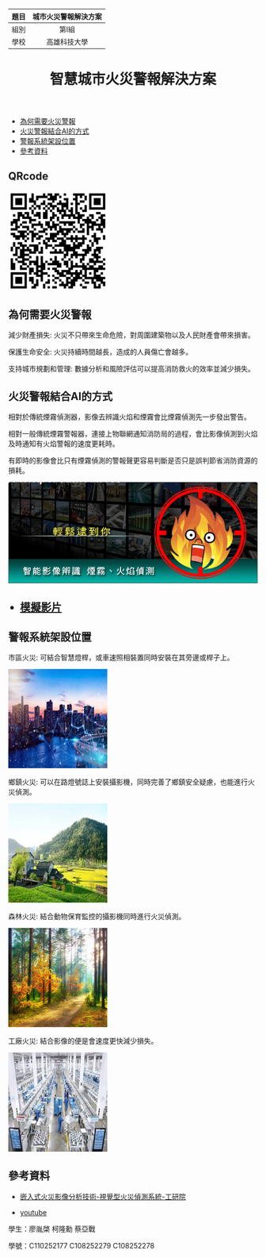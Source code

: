 |      題目       |城市火災警報解決方案​|
| ---------------- |:-----------------------------:|
| 組別             |第I組                  |
| 學校             | 高雄科技大學                  |
<head>
    <meta charset="UTF-8">
    <meta name="viewport" content="width=device-width, initial-scale=1.0">
    <link rel="stylesheet" href="styles.css">
</head>
<body>
    <header>
        <h1>智慧城市火災警報解決方案</h1>
    </header>
    <nav>
        <ul>
            <li><a href="#why">為何需要火災警報</a></li>
            <li><a href="#how">火災警報結合AI的方式</a></li>
            <li><a href="#where">警報系統架設位置</a></li>
            <li><a href="#references">參考資料</a></li>
        </ul>
    </nav>
    <main>
        <section>
            <h2>QRcode</h2>
            <img src="螢幕擷取畫面 2024-06-14 195614.png" alt="條碼" style="width:200px; height:200px;">
        </section>
        <section id="why">
            <h2>為何需要火災警報</h2>
            <p>減少財產損失: 火災不只帶來生命危險，對周圍建築物以及人民財產會帶來損害。</p>
            <p>保護生命安全: 火災持續時間越長，造成的人員傷亡會越多。</p>
            <p>支持城市規劃和管理: 數據分析和風險評估可以提高消防救火的效率並減少損失。</p>
        </section>
        <section id="how">
            <h2>火災警報結合AI的方式</h2>
            <p>相對於傳統煙霧偵測器，影像去辨識火焰和煙霧會比煙霧偵測先一步發出警告。</p>
            <p>相對一般傳統煙霧警報器，連接上物聯網通知消防局的過程，會比影像偵測到火焰及時通知有火焰警報的速度更耗時。</p>
            <p>有即時的影像會比只有煙霧偵測的警報聲更容易判斷是否只是誤判節省消防資源的損耗。</p>
            <img src="20150701-c-01.gif" alt="火災偵測系統">
            <ul>
                <h2><li><a href="https://youtu.be/U8Bt_sBfiBM?feature=shared">模擬影片</a></li><h2>
            </ul>
        </section>
        <section id="where">
            <h2>警報系統架設位置</h2>
            <p>市區火災: 可結合智慧燈桿，或車速照相裝置同時安裝在其旁邊或桿子上。</p>
            <img src="city.jpg" alt="城市" style="width:200px; height:200px;">
            <p>鄉鎮火災: 可以在路燈號誌上安裝攝影機，同時完善了鄉鎮安全疑慮，也能進行火災偵測。</p>
            <img src="contry.jpg" alt="鄉鎮" style="width:200px; height:200px;">
            <p>森林火災: 結合動物保育監控的攝影機同時進行火災偵測。</p>
            <img src="TREE.jpg" alt="森林" style="width:200px; height:200px;">
            <p>工廠火災: 結合影像的便是會速度更快減少損失。</p>
            <img src="com.jpg" alt="工廠" style="width:200px; height:200px;">
        </section>
        <section id="references">
            <h2>參考資料</h2>
            <ul>
                <li><a href="https://www.itri.org.tw/ListStyle.aspx?DisplayStyle=13_content&SiteID=1&MmmID=1036233405427625204&Trt_idx=3687">嵌入式火災影像分析技術-視覺型火災偵測系統-工研院</a></li>
            </ul>
             <ul>
                <li><a href="https://youtu.be/U8Bt_sBfiBM?feature=shared">youtube</a></li>
            </ul>
        </section>
    </main>
    <footer>
        <p>學生：廖胤棨 柯隆勳 蔡亞戰</p>
        <p>學號：C110252177 C108252279 C108252278</p>
    </footer>
</body>
</html>
